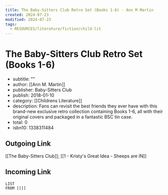 ```yaml
---
title: The Baby-Sitters Club Retro Set (Books 1-6) - Ann M Martin
created: 2024-07-23
modified: 2024-07-23
tags:
  - RESOURCES/literature/fiction/child-lit
---
```

# The Baby-Sitters Club Retro Set (Books 1-6)
- subtitle: ""
- author: [[Ann M. Martin]]
- publisher: Baby-Sitters Club
- publish: 2018-01-10
- category: [[Childrens Literature]]
- description: Fans can revisit the best friends they ever have with this brand-new exclusive retro collection containing Books 1-6, all with their original covers and packaged in a fantastic BSC tin case.
- total: 0
- isbn10: 1338311484

## Outgoing Link
[[The Baby-Sitters Club]]; [[1 - Kristy's Great Idea - Sheeps are IN]]


## Incoming Link
```dataview
LIST
FROM [[]]
```
